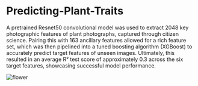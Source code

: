 # Predicting-Plant-Traits

A pretrained Resnet50 convolutional model was used to extract 2048 key photographic features of plant photographs, captured through citizen science. Pairing this with 163 ancillary features allowed for a rich feature set, which was then pipelined into a tuned boosting algorithm (XGBoost) to accurately predict target features of unseen images. Ultimately, this resulted in an average R² test score of approximately 0.3 across the six target features, showcasing successful model performance.

![flower](https://github.com/user-attachments/assets/bfd449e6-5502-41e9-81af-064a6bafc52a)
